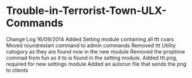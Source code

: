 Trouble-in-Terrorist-Town-ULX-Commands
======================================
Change Log 16/09/2014
Added Setting module containing all ttt cvars
<br>
Moved roundrestart command to admin commands
Removed ttt Utility catogory as they are found now in the new module
Removed the proptime commad from fun as it to is found in the setting module.
Added ttt.png, required for new settings module
Added an autorun file that sends the png to clients 
